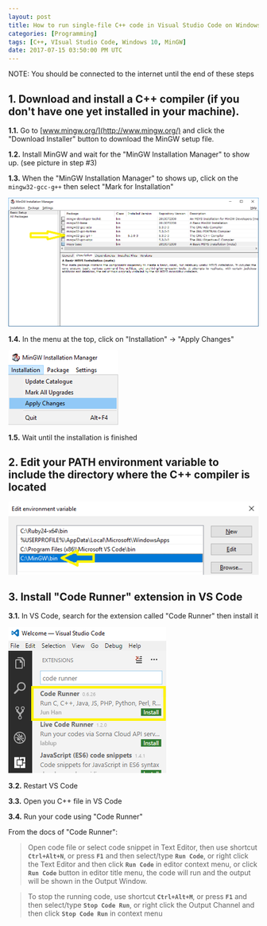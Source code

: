 ```yaml
---
layout: post
title: How to run single-file C++ code in Visual Studio Code on Windows 10
categories: [Programming]
tags: [C++, VIsual Studio Code, Windows 10, MinGW]
date: 2017-07-15 03:50:00 PM UTC
---
```


<!-- July 15, 2017 11:50:00 PM Philippine Time -->

NOTE: You should be connected to the internet until the end of these steps


## 1. Download and install a C++ compiler (if you don't have one yet installed in your machine).

**1.1.** Go to [www.mingw.org/](http://www.mingw.org/) and click the "Download Installer" button to download the MinGW setup file.

<!--more-->

**1.2.** Install MinGW and wait for the "MinGW Installation Manager" to show up. (see picture in step #3)

**1.3.** When the "MinGW Installation Manager" to shows up, click on the `mingw32-gcc-g++` then select "Mark for Installation"

![MinGW-Installation-Manager.png](/images/2017/MinGW-Installation-Manager.png)

**1.4.** In the menu at the top, click on "Installation" -> "Apply Changes"

![MinGW-installation-manager-apply-changes.png](/images/2017/MinGW-installation-manager-apply-changes.png)

**1.5.** Wait until the installation is finished

## 2. Edit your PATH environment variable to include the directory where the C++ compiler is located

![edit-environment-variables.png](/images/2017/edit-environment-variables.png)


## 3. Install "Code Runner" extension in VS Code

**3.1.** In VS Code, search for the extension called "Code Runner" then install it

![vscode-code-runner-extension.png](/images/2017/vscode-code-runner-extension.png)

**3.2.** Restart VS Code

**3.3.** Open you C++ file in VS Code

**3.4.** Run your code using "Code Runner"

From the docs of "Code Runner":

> Open code file or select code snippet in Text Editor, then use shortcut **`Ctrl+Alt+N`**, or press **`F1`** and then select/type **`Run Code`**, or right click the Text Editor and then click **`Run Code`** in editor context menu, or click **`Run Code`** button in editor title menu, the code will run and the output will be shown in the Output Window.

> To stop the running code, use shortcut **`Ctrl+Alt+M`**, or press **`F1`** and then select/type **`Stop Code Run`**, or right click the Output Channel and then click **`Stop Code Run`** in context menu


